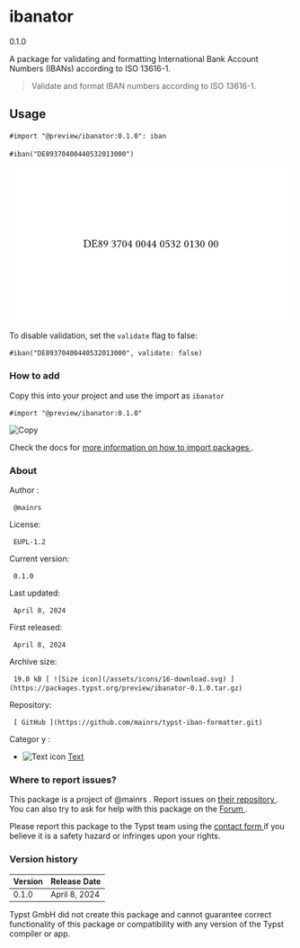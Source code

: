 #  ibanator

0.1.0

A package for validating and formatting International Bank Account Numbers
(IBANs) according to ISO 13616-1.

> Validate and format IBAN numbers according to ISO 13616-1.

##  Usage

    
    
    #import "@preview/ibanator:0.1.0": iban
    
    #iban("DE89370400440532013000")
    

![](https://github.com/typst/packages/raw/main/packages/preview/ibanator/0.1.0/docs/example.png)

To disable validation, set the ` validate ` flag to false:

    
    
    #iban("DE89370400440532013000", validate: false)
    

###  How to add

Copy this into your project and use the import as  ` ibanator `

    
    
    #import "@preview/ibanator:0.1.0"

![Copy](/assets/icons/16-copy.svg)

Check the docs for  [ more information on how to import packages
](https://typst.app/docs/reference/scripting/#packages) .

###  About

Author  :

     @mainrs 
License:

     EUPL-1.2 
Current version:

     0.1.0 
Last updated:

     April 8, 2024 
First released:

     April 8, 2024 
Archive size:

     19.0 kB [ ![Size icon](/assets/icons/16-download.svg) ](https://packages.typst.org/preview/ibanator-0.1.0.tar.gz)
Repository:

     [ GitHub ](https://github.com/mainrs/typst-iban-formatter.git)
Categor  y  :

    

  * ![Text icon](/assets/icons/16-text.svg) [ Text ](https://typst.app/universe/search/?category=text)

###  Where to report issues?

This  package  is a project of  @mainrs  .  Report issues on  [ their
repository ](https://github.com/mainrs/typst-iban-formatter.git) .  You can
also try to ask for help with this  package  on the  [ Forum
](https://forum.typst.app) .

Please report this  package  to the Typst team using the  [ contact form
](https://typst.app/contact) if you believe it is a safety hazard or infringes
upon your rights.

###  Version history

Version  |  Release Date   
---|---  
0.1.0  |  April 8, 2024   
  
Typst GmbH did not create this  package  and cannot guarantee correct
functionality of this  package  or compatibility with any version of the Typst
compiler or app.

